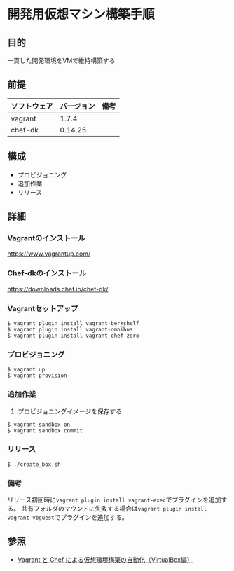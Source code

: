 #  開発用仮想マシン構築手順

## 目的
一貫した開発環境をVMで維持構築する

## 前提
| ソフトウェア     | バージョン    | 備考         |
|:---------------|:-------------|:------------|
| vagrant        | 1.7.4        |             |
| chef-dk        | 0.14.25      |             |

## 構成
+ プロビジョニング
+ 追加作業
+ リリース

## 詳細
### Vagrantのインストール
https://www.vagrantup.com/

### Chef-dkのインストール
https://downloads.chef.io/chef-dk/

### Vagrantセットアップ
```
$ vagrant plugin install vagrant-berkshelf
$ vagrant plugin install vagrant-omnibus
$ vagrant plugin install vagrant-chef-zero
```

### プロビジョニング
```
$ vagrant up
$ vagrant provision
```

### 追加作業
1. プロビジョニングイメージを保存する
```
$ vagrant sandbox on
$ vagrant sandbox commit
```

### リリース
```
$ ./create_box.sh
```

### 備考
リリース初回時に`vagrant plugin install vagrant-exec`でプラグインを追加する。
共有フォルダのマウントに失敗する場合は`vagrant plugin install vagrant-vbguest`でプラグインを追加する。

## 参照
+ [Vagrant と Chef による仮想環境構築の自動化（VirtualBox編）](https://www.ogis-ri.co.jp/otc/hiroba/technical/vagrant-chef/chap1.html)